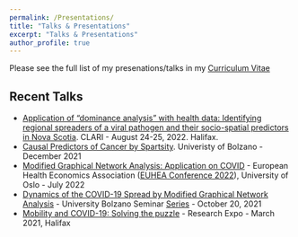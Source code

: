 ```yaml
---
permalink: /Presentations/
title: "Talks & Presentations"
excerpt: "Talks & Presentations"
author_profile: true
---
```


Please see the full list of my presenations/talks in my [Curriculum Vitae](http://yaydede.github.io/files/CV6.pdf) 

## Recent Talks
- [Application of “dominance analysis” with health data: Identifying regional spreaders of a viral pathogen and their socio-spatial predictors in Nova Scotia](http://yaydede.github.io/files/Przo1.pdf). CLARI - August 24-25, 2022. Halifax. 
- [Causal Predictors of Cancer by Spartsity](http://yaydede.github.io/files/Przo1cancer.pdf). Univeristy of Bolzano - December 2021 
- [Modified Graphical Network Analysis: Application on COVID](http://yaydede.github.io/files/euhea22.pdf) - European Health Economics Association ([EUHEA Conference 2022](https://www.euhea.eu/welcome_conference_2022.html)), University of Oslo - July 2022
- [Dynamics of the COVID-19 Spread by Modified Graphical Network Analysis](http://yaydede.github.io/files/Przo2.pdf) - University Bolzano Seminar [Series](https://www.unibz.it/en/events/138678-dynamics-of-the-covid-19-spread-by-modified-graphical-network-analysis) - October 20, 2021
- [Mobility and COVID-19: Solving the puzzle](http://yaydede.github.io/files/mobilityprzo.pdf) - Research Expo - March 2021, Halifax
